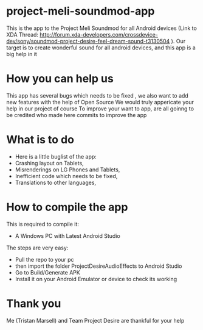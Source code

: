 # project-meli-soundmod-app

This is the app to the Project Meli Soundmod for all Android devices (Link to XDA Thread: http://forum.xda-developers.com/crossdevice-dev/sony/soundmod-project-desire-feel-dream-sound-t3130504 ). Our target is to create wonderful sound for all android devices, and this app is a big help in it


# How you can help us

This app has several bugs which needs to be fixed , we also want to add new features with the help of Open Source
We would truly appericate your help in our project of course
To improve your want to app, are all goinng to be credited who made here commits to improve the app


# What is to do

* Here is a little buglist of the app:
* Crashing layout on Tablets,
* Misrenderings on LG Phones and Tablets,
* Inefficient code which needs to be fixed,
* Translations to other languages,


# How to compile the app

This is required to compile it:
+ A Windows PC with Latest Android Studio

The steps are very easy:
* Pull the repo to your pc
* then import the folder ProjectDesireAudioEffects to Android Studio
* Go to Build/Generate APK 
* Install it on your Android Emulator or device to check its working


# Thank you
Me (Tristan Marsell) and Team Project Desire are thankful for your help

